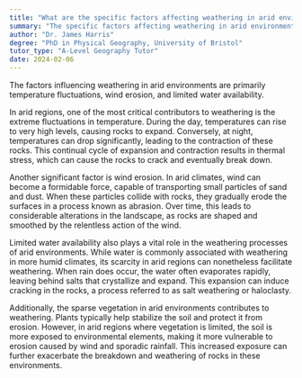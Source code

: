 ```yaml
---
title: "What are the specific factors affecting weathering in arid environments?"
summary: "The specific factors affecting weathering in arid environments include temperature fluctuations, wind erosion, and limited water availability."
author: "Dr. James Harris"
degree: "PhD in Physical Geography, University of Bristol"
tutor_type: "A-Level Geography Tutor"
date: 2024-02-06
---
```


The factors influencing weathering in arid environments are primarily temperature fluctuations, wind erosion, and limited water availability.

In arid regions, one of the most critical contributors to weathering is the extreme fluctuations in temperature. During the day, temperatures can rise to very high levels, causing rocks to expand. Conversely, at night, temperatures can drop significantly, leading to the contraction of these rocks. This continual cycle of expansion and contraction results in thermal stress, which can cause the rocks to crack and eventually break down.

Another significant factor is wind erosion. In arid climates, wind can become a formidable force, capable of transporting small particles of sand and dust. When these particles collide with rocks, they gradually erode the surfaces in a process known as abrasion. Over time, this leads to considerable alterations in the landscape, as rocks are shaped and smoothed by the relentless action of the wind.

Limited water availability also plays a vital role in the weathering processes of arid environments. While water is commonly associated with weathering in more humid climates, its scarcity in arid regions can nonetheless facilitate weathering. When rain does occur, the water often evaporates rapidly, leaving behind salts that crystallize and expand. This expansion can induce cracking in the rocks, a process referred to as salt weathering or haloclasty.

Additionally, the sparse vegetation in arid environments contributes to weathering. Plants typically help stabilize the soil and protect it from erosion. However, in arid regions where vegetation is limited, the soil is more exposed to environmental elements, making it more vulnerable to erosion caused by wind and sporadic rainfall. This increased exposure can further exacerbate the breakdown and weathering of rocks in these environments.
    